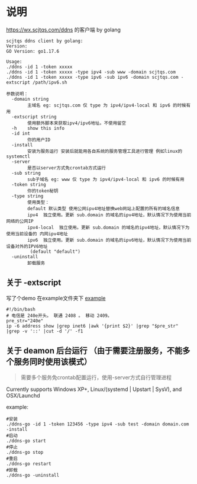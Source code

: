 # 说明

https://wx.scjtqs.com/ddns 的客户端 by golang

```shell
scjtqs ddns client by golang:
Version: 
GO Version: go1.17.6

Usage:
./ddns -id 1 -token xxxxx
./ddns -id 1 -token xxxxx -type ipv4 -sub www -domain scjtqs.com
./ddns -id 1 -token xxxxx -type ipv6 -sub ipv6 -domain scjtqs.com -extscript /path/ipv6.sh

参数说明：
  -domain string
        主域名 eg: scjtqs.com 仅 type 为 ipv4/ipv4-local 和 ipv6 的时候有用
  -extscript string
        使用额外脚本来获取ipv4/ipv6地址。不使用留空
  -h    show this info
  -id int
        你的用户ID
  -install
        安装为服务运行 安装后就能用各自系统的服务管理工具进行管理 例如linux的systemctl
  -server
        是否以server方式免crontab方式运行
  -sub string
        sub子域名 eg: www 仅 type 为 ipv4/ipv4-local 和 ipv6 的时候有用
  -token string
        你的token秘钥
  -type string
        使用类型：
        default 默认类型 使用公网ipv4地址替换web网站上配置的所有的域名信息
        ipv4  独立使用。更新 sub.domain 的域名的ipv4地址，默认情况下为使用当前网络的公网IP
        ipv4-local  独立使用。更新 sub.domain 的域名的ipv4地址，默认情况下为使用当前设备的 内网ipv4地址 
        ipv6  独立使用。更新 sub.domain 的域名的ipv6地址，默认情况下为使用当前设备对外的IPV6地址
         (default "default")
  -uninstall
        卸载服务
```

## 关于 -extscript

写了个demo 在example文件夹下 [example](example)

```shell
#!/bin/bash
# 电信是 240e开头。 联通 2408 。 移动 2409。
pre_str="240e"
ip -6 address show |grep inet6 |awk '{print $2}' |grep "$pre_str" |grep -v '::' |cut -d '/' -f1
```

## 关于 deamon 后台运行 （由于需要注册服务，不能多个服务同时使用该模式）

> 需要多个服务免crontab配置运行，使用-server方式自行管理进程

Currently supports Windows XP+, Linux/(systemd | Upstart | SysV), and OSX/Launchd

example:

```shell
#安装
./ddns-go -id 1 -token 123456 -type ipv4 -sub test -domain domain.com -install
#启动
./ddns-go start
#停止
./ddns-go stop
#重启
./ddns-go restart
#卸载 
./ddns-go -uninstall
```